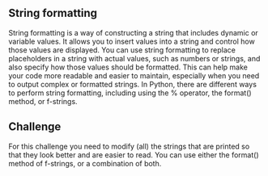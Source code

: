 ## String formatting

String formatting is a way of constructing a string that includes dynamic or variable values. It allows you to insert
values into a string and control how those values are displayed. You can use string formatting to replace placeholders
in a string with actual values, such as numbers or strings, and also specify how those values should be formatted.
This can help make your code more readable and easier to maintain, especially when you need to output complex or
formatted strings. In Python, there are different ways to perform string formatting, including using the % operator,
the format() method, or f-strings.

## Challenge

For this challenge you need to modify (all) the strings that are printed so that they look better and are easier to read. You
can use either the format() method of f-strings, or a combination of both.
